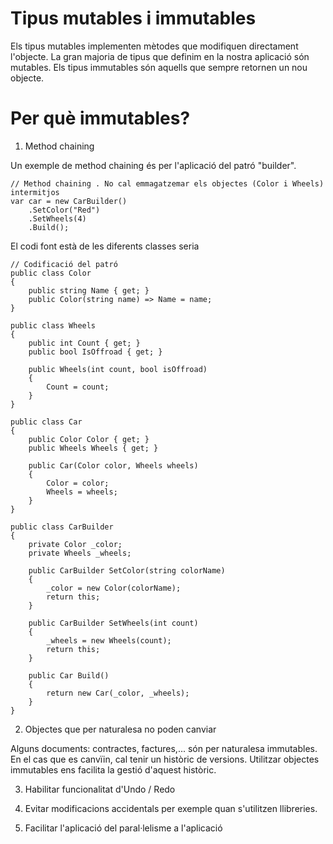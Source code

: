 # Tipus mutables i immutables

Els tipus mutables implementen mètodes que modifiquen directament l'objecte. La gran majoria de tipus que definim en la nostra aplicació són mutables. Els tipus immutables són aquells que sempre retornen un nou objecte.

# Per què immutables?

1. Method chaining

Un exemple de method chaining és per l'aplicació del patró "builder". 

```CSharp
// Method chaining . No cal emmagatzemar els objectes (Color i Wheels) intermitjos
var car = new CarBuilder()  
    .SetColor("Red")
    .SetWheels(4)
    .Build();
```

El codi font està de les diferents classes seria

```CSharp
// Codificació del patró 
public class Color
{
    public string Name { get; }
    public Color(string name) => Name = name;
}

public class Wheels
{
    public int Count { get; }
    public bool IsOffroad { get; }

    public Wheels(int count, bool isOffroad)
    {
        Count = count;
    }
}

public class Car
{
    public Color Color { get; }
    public Wheels Wheels { get; }

    public Car(Color color, Wheels wheels)
    {
        Color = color;
        Wheels = wheels;
    }
}

public class CarBuilder
{
    private Color _color;
    private Wheels _wheels;

    public CarBuilder SetColor(string colorName)
    {
        _color = new Color(colorName);
        return this;
    }

    public CarBuilder SetWheels(int count)
    {
        _wheels = new Wheels(count);
        return this;
    }

    public Car Build()
    {
        return new Car(_color, _wheels);
    }
}
```

2. Objectes que per naturalesa no poden canviar

Alguns documents: contractes, factures,... són per naturalesa immutables. En el cas que es canvïin, cal tenir un històric de versions. Utilitzar objectes immutables ens facilita la gestió d'aquest històric.

3. Habilitar funcionalitat d'Undo / Redo

4. Evitar modificacions accidentals per exemple quan s'utilitzen llibreries.

5. Facilitar l'aplicació del paral·lelisme a l'aplicació


